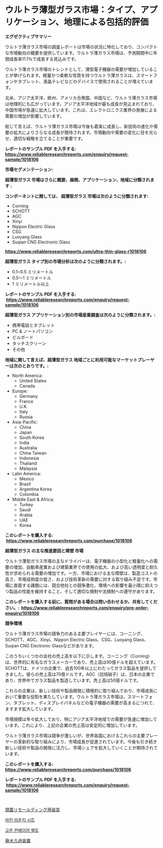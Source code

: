 <p><h1>ウルトラ薄型ガラス市場：タイプ、アプリケーション、地理による包括的評価</h1></p><p><strong>エグゼクティブサマリー</strong></p>
<p><p>ウルトラ薄ガラス市場の調査レポートは市場の状況に特化しており、コンパクトな市場動向の概要を提供しています。ウルトラ薄ガラス市場は、予測期間中に年間成長率11.1％で成長する見込みです。</p><p>ウルトラ薄ガラス市場のトレンドとして、薄型電子機器の需要が増加していることが挙げられます。軽量かつ柔軟な性質を持つウルトラ薄ガラスは、スマートフォンやタブレット、液晶テレビなどのデバイスで使用されることが増えています。</p><p>北米、アジア太平洋、欧州、アメリカ合衆国、中国など、ウルトラ薄ガラス市場は地理的にも広がっています。アジア太平洋地域が最も成長が見込まれており、中国市場が急速に拡大しています。これは、エレクトロニクス業界の発展による需要の増加が影響しています。</p><p>総じて言えば、ウルトラ薄ガラス市場は今後も着実に成長し、新技術の進化や需要の拡大によりさらなる成長が期待されます。市場動向や需要の変化に目を光らせ、適切な戦略を立てることが重要です。</p></p>
<p><strong>レポートのサンプル PDF を入手する: <a href="https://www.reliableresearchreports.com/enquiry/request-sample/1018106">https://www.reliableresearchreports.com/enquiry/request-sample/1018106</a></strong></p>
<p><strong>市場セグメンテーション:</strong></p>
<p><strong> 超薄型ガラス 市場はさらに概要、展開、アプリケーション、地域に分類されます :</strong></p>
<p><strong>コンポーネントに関しては、 超薄型ガラス 市場は次のように分類されます: &nbsp;</strong></p>
<p><ul><li>Corning</li><li>SCHOTT</li><li>AGC</li><li>Xinyi</li><li>Nippon Electric Glass</li><li>CSG</li><li>Luoyang Glass</li><li>Suqian CNG Electronic Glass</li></ul></p>
<p><strong><a href="https://www.reliableresearchreports.com/ultra-thin-glass-r1018106">https://www.reliableresearchreports.com/ultra-thin-glass-r1018106</a></strong></p>
<p><strong> 超薄型ガラス タイプ別の市場分析は次のように分類されます。:</strong></p>
<p><ul><li>0.1~0.5 ミリメートル</li><li>0.5〜1 ミリメートル</li><li>1 ミリメートル以上</li></ul></p>
<p><strong>レポートのサンプル PDF を入手する: &nbsp;<a href="https://www.reliableresearchreports.com/enquiry/request-sample/1018106">https://www.reliableresearchreports.com/enquiry/request-sample/1018106</a></strong></p>
<p><strong> 超薄型ガラス アプリケーション別の市場産業調査は次のように分類されます。:</strong></p>
<p><ul><li>携帯電話とタブレット</li><li>PC & ノートパソコン</li><li>ビルボード</li><li>タッチスクリーン</li><li>その他</li></ul></p>
<p><strong>地域に関して言えば、超薄型ガラス 地域ごとに利用可能なマーケットプレーヤーは次のとおりです。:</strong></p>
<p><ul>
    <li>
        North America:
        <ul>
            <li>United States</li>
            <li>Canada</li>
        </ul>
    </li>
    <li>
        Europe:
        <ul>
            <li>Germany</li>
            <li>France</li>
            <li>U.K.</li>
            <li>Italy</li>
            <li>Russia</li>
        </ul>
    </li>
    <li>
        Asia-Pacific:
        <ul>
            <li>China</li>
            <li>Japan</li>
            <li>South Korea</li>
            <li>India</li>
            <li>Australia</li>
            <li>China Taiwan</li>
            <li>Indonesia</li>
            <li>Thailand</li>
            <li>Malaysia</li>
        </ul>
    </li>
    <li>
        Latin America:
        <ul>
            <li>Mexico</li>
            <li>Brazil</li>
            <li>Argentina Korea</li>
            <li>Colombia</li>
        </ul>
    </li>
    <li>
        Middle East & Africa:
        <ul>
            <li>Turkey</li>
            <li>Saudi</li>
            <li>Arabia</li>
            <li>UAE</li>
            <li>Korea</li>
        </ul>
    </li>
    </ul></p>
<p><strong>このレポートを購入する: &nbsp;<a href="https://www.reliableresearchreports.com/purchase/1018106">https://www.reliableresearchreports.com/purchase/1018106</a></strong></p>
<p><strong>超薄型ガラス の主な推進要因と障壁 市場</strong></p>
<p><p>ウルトラ薄型ガラス市場の主なドライバーは、電子機器の小型化と軽量化への需要の増加、自動車産業および建築業界での使用の拡大、および高い透明度と耐久性が求められる需要の増加です。一方、市場における主な障壁は、製造コストの高さ、市場成熟度の低さ、および技術革新の需要に対する取り組み不足です。市場に直面する課題には、競合他社との競争激化、環境への影響を最小限に抑えつつ製品の性能を維持すること、そして適切な規制や法規制への遵守があります。</p></p>
<p><strong>このレポートを購入する前に、質問がある場合は問い合わせるか、共有してください。:&nbsp; <a href="https://www.reliableresearchreports.com/enquiry/pre-order-enquiry/1018106">https://www.reliableresearchreports.com/enquiry/pre-order-enquiry/1018106</a></strong></p>
<p><strong>競争環境</strong></p>
<p><p>ウルトラ薄ガラス市場の競争力のある主要プレイヤーには、コーニング、SCHOTT、AGC、Xinyi、Nippon Electric Glass、CSG、Luoyang Glass、Suqian CNG Electronic Glassなどがあります。 </p><p>このうちいくつかの会社の売上高を以下に示します。コーニング（Corning）は、世界的に有名なガラスメーカーであり、売上高は90億ドルを超えています。SCHOTTは、ドイツの企業で、過去100年以上にわたってガラス製品を提供してきました。彼らの売上高は70億ドルです。AGC（旧旭硝子）は、日本の企業であり、世界中でガラス製品を製造しています。売上高は50億ドルです。 </p><p>これらの企業は、新しい技術や製品開発に積極的に取り組んでおり、市場成長において重要な役割を果たしています。ウルトラ薄ガラス市場は、スマートフォン、タブレット、ディスプレイパネルなどの電子機器の需要が高まるにつれて、ますます拡大しています。 </p><p>市場規模は年々拡大しており、特にアジア太平洋地域での需要が急速に増加しています。これにより、上記の企業の売上高は安定的に増加しています。 </p><p>ウルトラ薄ガラス市場は競争が激しいが、世界各国におけるこれらの主要プレーヤーの革新的な取り組みにより、市場成長が促進されています。今後も引き続き新しい技術や製品の開発に注力し、市場シェアを拡大していくことが期待されています。</p></p>
<p><strong>このレポートを購入する: &nbsp; <a href="https://www.reliableresearchreports.com/purchase/1018106">https://www.reliableresearchreports.com/purchase/1018106</a></strong></p>
<p><strong>レポートのサンプル PDF を入手する: &nbsp;<a href="https://www.reliableresearchreports.com/enquiry/request-sample/1018106">https://www.reliableresearchreports.com/enquiry/request-sample/1018106</a></strong><strong></strong></p>
<p>&nbsp;</p>
<p><p><a href="https://medium.com/@clairhane2018/%E9%A0%AD%E8%93%8B%E9%AA%A8%E5%86%8D%E5%BD%A2%E6%88%90%E8%A3%85%E5%85%B7%E5%B8%82%E5%A0%B4%E5%B1%95%E6%9C%9B-%E7%94%A3%E6%A5%AD%E6%A6%82%E8%A6%81%E3%81%A8%E4%BA%88%E6%B8%AC-2024%E5%B9%B4%E3%81%8B%E3%82%892031%E5%B9%B4-6f952aa97c22">頭蓋リモールディング用装具</a></p><p><a href="https://medium.com/@kennyaniel5/%ED%95%B4%EC%96%91-%EB%9D%BC%EC%9A%B4%EC%A7%80-%EC%A2%8C%EC%84%9D-%EC%8B%9C%EC%9E%A5-%EB%8F%99%ED%96%A5-%EB%B0%8F-%EC%8B%9C%EC%9E%A5-%EB%B6%84%EC%84%9D%EC%9D%80-2024-2031%EB%85%84-%EA%B8%B0%EA%B0%84%EC%9D%84-%EB%8C%80%EC%83%81%EC%9C%BC%EB%A1%9C-%EC%98%88%EC%B8%A1%EB%90%A9%EB%8B%88%EB%8B%A4-a5852fc6222f">마린 라운지 시트</a></p><p><a href="https://medium.com/@verniemorar2023/%EA%B3%A0%EC%98%A8-%EC%BB%A8%EB%B2%A0%EC%9D%B4%EC%96%B4-%EB%B2%A8%ED%8A%B8-%EC%8B%9C%EC%9E%A5-%EC%8B%9C%EC%9E%A5-cagr-%EC%8B%9C%EC%9E%A5-%EB%8F%99%ED%96%A5-%EB%B0%8F-%EC%84%B1%EC%9E%A5-%EC%A0%84%EB%9E%B5%EC%97%90-%EB%8C%80%ED%95%9C-%ED%86%B5%EC%B0%B0%EB%A0%A5-fe3223e52ff0">고온 컨베이어 벨트</a></p><p><a href="https://medium.com/@douglasyoung526/%E4%B8%8B%E6%B0%B4%E5%87%A6%E7%90%86%E8%A3%85%E7%BD%AE%E5%B8%82%E5%A0%B4%E5%B1%95%E6%9C%9B-%E7%94%A3%E6%A5%AD%E3%81%AE%E6%A6%82%E8%A6%81%E3%81%A8%E4%BA%88%E6%B8%AC-2024%E5%B9%B4%E3%81%8B%E3%82%892031%E5%B9%B4-470fce617416">廃水ろ過装置</a></p></p>